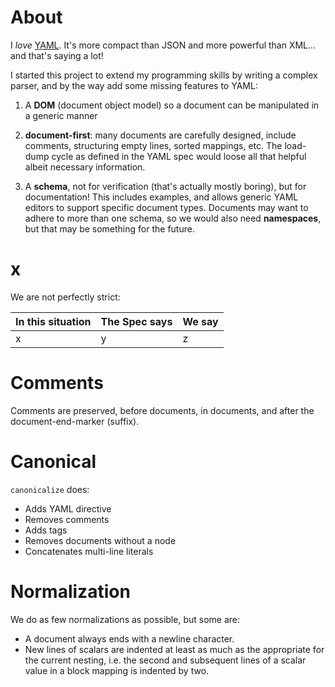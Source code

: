 # About

I _love_ [YAML](http://yaml.org). It's more compact than JSON and more powerful than XML... and that's saying a lot!

I started this project to extend my programming skills by writing a complex parser, and by the way add some missing features to YAML:

1. A **DOM** (document object model) so a document can be manipulated in a generic manner

1. **document-first**: many documents are carefully designed, include comments, structuring empty lines, sorted mappings, etc.
    The load-dump cycle as defined in the YAML spec would loose all that helpful albeit necessary information.

1. A **schema**, not for verification (that's actually mostly boring), but for documentation!
   This includes examples, and allows generic YAML editors to support specific document types.
   Documents may want to adhere to more than one schema, so we would also need **namespaces**,
   but that may be something for the future.

# x

We are not perfectly strict:

| In this situation | The Spec says | We say |
| --- | --- | --- |
| x | y | z |


# Comments

Comments are preserved, before documents, in documents, and after the document-end-marker (suffix).

# Canonical

`canonicalize` does:
* Adds YAML directive
* Removes comments
* Adds tags
* Removes documents without a node
* Concatenates multi-line literals

# Normalization

We do as few normalizations as possible, but some are:

* A document always ends with a newline character.
* New lines of scalars are indented at least as much as the appropriate for the current nesting,
  i.e. the second and subsequent lines of a scalar value in a block mapping is indented by two.

